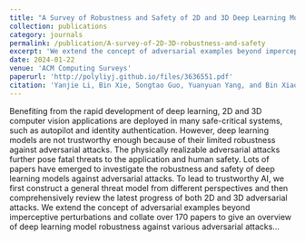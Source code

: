 ```yaml
---
title: "A Survey of Robustness and Safety of 2D and 3D Deep Learning Models against Adversarial Attacks"
collection: publications
category: journals
permalink: /publication/A-survey-of-2D-3D-robustness-and-safety 
excerpt: 'We extend the concept of adversarial examples beyond imperceptive perturbations and collate over 170 papers to give an overview of deep learning model robustness against various adversarial attacks.'
date: 2024-01-22
venue: 'ACM Computing Surveys'
paperurl: 'http://polyliyj.github.io/files/3636551.pdf'
citation: 'Yanjie Li, Bin Xie, Songtao Guo, Yuanyuan Yang, and Bin Xiao. 2024. A Survey of Robustness and Safety of 2D and 3D Deep Learning Models against Adversarial Attacks. ACM Comput. Surv. 56, 6, Article 138 (June 2024), 37 pages. https://doi.org/10.1145/3636551'
---
```

Benefiting from the rapid development of deep learning, 2D and 3D computer vision applications are deployed in many safe-critical systems, such as autopilot and identity authentication. However, deep learning models are not trustworthy enough because of their limited robustness against adversarial attacks. The physically realizable adversarial attacks further pose fatal threats to the application and human safety. Lots of papers have emerged to investigate the robustness and safety of deep learning models against adversarial attacks. To lead to trustworthy AI, we first construct a general threat model from different perspectives and then comprehensively review the latest progress of both 2D and 3D adversarial attacks. We extend the concept of adversarial examples beyond imperceptive perturbations and collate over 170 papers to give an overview of deep learning model robustness against various adversarial attacks...